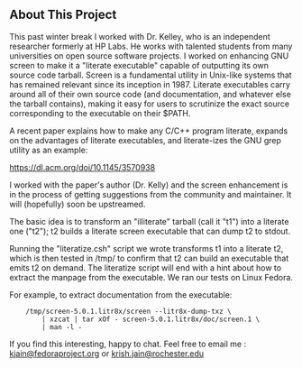 About This Project
-------------------

This past winter break I worked with Dr. Kelley, who is an independent researcher formerly at HP Labs. He works with talented students from many universities on open source software projects. I worked on enhancing GNU screen to make it a "literate executable" capable of outputting its own source code tarball. Screen is a fundamental utility in Unix-like systems that has remained relevant since its inception in 1987. Literate executables carry around all of their own source code (and documentation, and whatever else the tarball contains), making it easy for users to scrutinize the exact source corresponding to the executable on their $PATH.

A recent paper explains how to make any C/C++ program literate, expands on the advantages of literate executables, and literate-izes the GNU grep utility as an example:

https://dl.acm.org/doi/10.1145/3570938

I worked with the paper's author (Dr. Kelly) and the screen enhancement is in the process of getting suggestions from the community and maintainer. It will (hopefully) soon be upstreamed.

The basic idea is to transform an "illiterate" tarball (call it "t1") into a literate one ("t2"); t2 builds a literate screen executable that can dump t2 to stdout. 

Running the "literatize.csh" script we wrote transforms t1 into a literate t2, which is then tested in /tmp/ to confirm that t2 can build an executable that emits t2 on demand. The literatize script will end with a hint about how to extract the manpage from the executable. We ran our tests on Linux Fedora.

For example, to extract documentation from the executable:

```
    /tmp/screen-5.0.1.litr8x/screen --litr8x-dump-txz \
        | xzcat | tar xOf - screen-5.0.1.litr8x/doc/screen.1 \
        | man -l -

```

If you find this interesting, happy to chat. Feel free to email me : kjain@fedoraproject.org or krish.jain@rochester.edu



